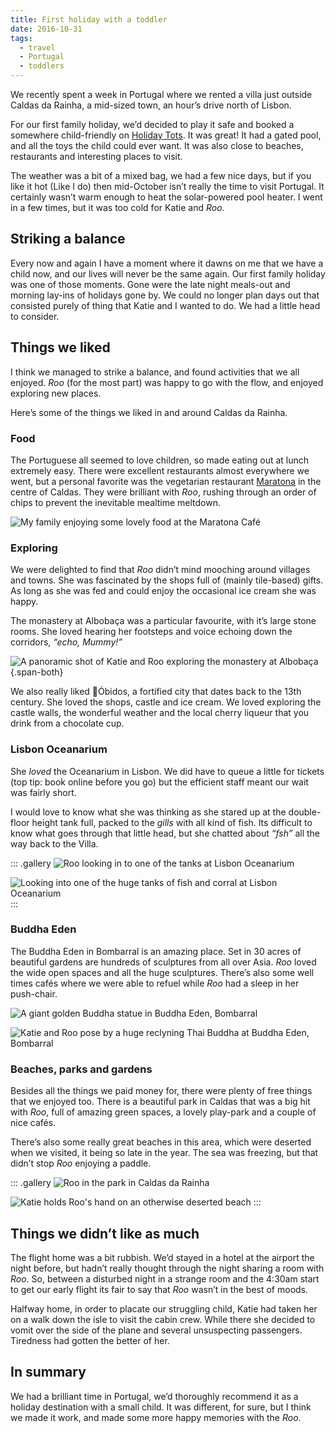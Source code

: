 ```yaml
---
title: First holiday with a toddler
date: 2016-10-31
tags:
  - travel
  - Portugal
  - toddlers
---
```


We recently spent a week in Portugal where we rented a villa just outside Caldas da Rainha, a mid-sized town, an hour’s drive north of Lisbon.  

For our first family holiday, we’d decided to play it safe and booked a somewhere child-friendly on [Holiday Tots](https://www.holidaytots.co.uk/). It was great! It had a gated pool, and all the toys the child could ever want. It was also close to beaches, restaurants and interesting places to visit.

The weather was a bit of a mixed bag, we had a few nice days, but if you like it hot (Like I do) then mid-October isn’t really the time to visit Portugal. It certainly wasn’t warm enough to heat the solar-powered pool heater. I went in a few times, but it was too cold for Katie and _Roo_.

## Striking a balance

Every now and again I have a moment where it dawns on me that we have a child now, and our lives will never be the same again. Our first family holiday was one of those moments. Gone were the late night meals-out and morning lay-ins of holidays gone by. We could no longer plan days out that consisted purely of thing that Katie and I wanted to do. We had a little head to consider.

## Things we liked

I think we managed to strike a balance, and found activities that we all enjoyed. _Roo_ (for the most part) was happy to go with the flow, and enjoyed exploring new places.

Here’s some of the things we liked in and around Caldas da Rainha.

### Food

The Portuguese all seemed to love children, so made eating out at lunch extremely easy. There were excellent restaurants almost  everywhere we went, but a personal favorite was the vegetarian restaurant [Maratona](http://maratona.tv/) in the centre of Caldas. They were brilliant with _Roo_, rushing through an order of chips to prevent the inevitable mealtime meltdown.

![My family enjoying some lovely food at the Maratona Café](maratona-1.jpg)

### Exploring

We were delighted to find that _Roo_ didn’t mind mooching around villages and towns. She was fascinated by the shops full of (mainly tile-based) gifts. As long as she was fed and could enjoy the occasional ice cream she was happy. 

The monastery at Albobaça was a particular favourite, with it’s large stone rooms. She loved hearing her footsteps and voice echoing down the corridors, _“echo, Mummy!”_

![A panoramic shot of Katie and Roo exploring the monastery at Albobaça](albobaca.jpg){.span-both}

We also really liked Óbidos, a fortified city that dates back to the 13th century. She loved the shops, castle and ice cream. We loved exploring the castle walls, the wonderful weather and the local cherry liqueur that you drink from a chocolate cup.

### Lisbon Oceanarium 

She _loved_ the Oceanarium in Lisbon. We did have to queue a little for tickets (top tip: book online before you go) but the efficient staff meant our wait was fairly short. 

I would love to know what she was thinking as she stared up at the double-floor height tank full, packed to the _gills_ with all kind of fish. Its difficult to know what goes through that little head, but she chatted about _“fsh”_ all the way back to the Villa.

::: .gallery
![Roo looking in to one of the tanks at Lisbon Oceanarium](oceanarium-1.jpg)

![Looking into one of the huge tanks of fish and corral at Lisbon Oceanarium](oceanarium-2.jpg)
:::

### Buddha Eden

The Buddha Eden in Bombarral is an amazing place. Set in 30 acres of beautiful gardens are hundreds of sculptures from all over Asia. _Roo_ loved the wide open spaces and all the huge sculptures. There’s also some well times cafés where we were able to refuel while _Roo_ had a sleep in her push-chair.

![A giant golden Buddha statue in Buddha Eden, Bombarral](buddha-1.jpg)

![Katie and Roo pose by a huge reclyning Thai Buddha at Buddha Eden, Bombarral](buddha-2.jpg)

### Beaches, parks and gardens

Besides all the things we paid money for, there were plenty of free things that we enjoyed too. There is a beautiful park in Caldas that was a big hit with _Roo_, full of amazing green spaces, a lovely play-park and a couple of nice cafés. 

There’s also some really great beaches in this area, which were deserted when we visited, it being so late in the year. The sea was freezing, but that didn’t stop _Roo_ enjoying a paddle.

::: .gallery
![Roo in the park in Caldas da Rainha](park.jpg)

![Katie holds Roo's hand on an otherwise deserted beach](beach.jpg)
:::

## Things we didn’t like as much

The flight home was a bit rubbish. We’d stayed in a hotel at the airport the night before, but hadn’t really thought through the night sharing a room with _Roo_. So, between a disturbed night in a strange room and the 4:30am start to get our early flight its fair to say that _Roo_ wasn’t in the best of moods. 

Halfway home, in order to placate our struggling child, Katie had taken her on a walk down the isle to visit the cabin crew. While there she decided to vomit over the side of the plane and several unsuspecting passengers. Tiredness had gotten the better of her. 

## In summary

We had a brilliant time in Portugal, we’d thoroughly recommend it as a holiday destination with a small child. It was different, for sure, but I think we made it work, and made some more happy memories with the _Roo_.